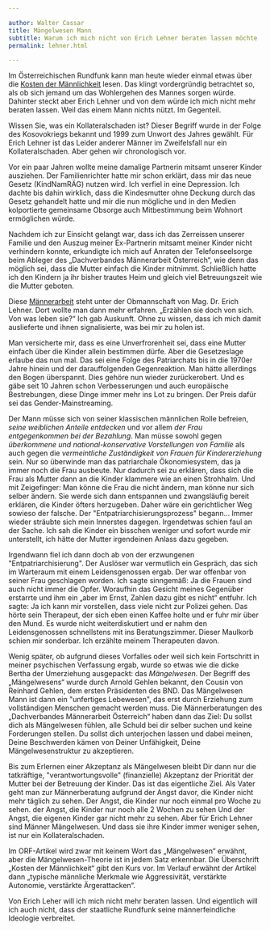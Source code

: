 ```yaml
---

author: Walter Cassar
title: Mängelwesen Mann
subtitle: Warum ich mich nicht von Erich Lehner beraten lassen möchte
permalink: lehner.html

---
```


Im Österreichischen Rundfunk kann man heute wieder einmal etwas über die
[Kosten der Männlichkeit](http://orf.at/stories/2416149/2416145/)
lesen.
Das klingt vordergründig betrachtet so, als ob sich jemand um das Wohlergehen des Mannes sorgen würde.
Dahinter steckt aber Erich Lehner und von dem würde ich mich nicht mehr beraten lassen.
Weil das einem Mann nichts nützt.
Im Gegenteil.

Wissen Sie,
was ein Kollateralschaden ist?
Dieser Begriff wurde in der Folge des Kosovokriegs bekannt und 1999 zum Unwort des Jahres gewählt.
Für Erich Lehner ist das Leider anderer Männer im Zweifelsfall nur ein Kollateralschaden.
Aber gehen wir chronologisch vor.

Vor ein paar Jahren wollte meine damalige Partnerin mitsamt unserer Kinder ausziehen.
Der Familienrichter hatte mir schon erklärt, 
dass mir das neue Gesetz (KindNamRÄG) nutzen wird.
Ich verfiel in eine Depression.
Ich dachte bis dahin wirklich,
dass die Kindesmutter ohne Deckung durch das Gesetz gehandelt hatte und mir die nun mögliche und in den Medien kolportierte gemeinsame Obsorge auch Mitbestimmung beim Wohnort ermöglichen würde.

Nachdem ich zur Einsicht gelangt war,
dass ich das Zerreissen unserer Familie und den Auszug meiner Ex-Partnerin mitsamt meiner Kinder nicht verhindern konnte,
erkundigte ich mich auf Anraten der Telefonseelsorge beim Ableger des „Dachverbandes Männerarbeit Österreich“,
wie denn das möglich sei,
dass die Mutter einfach die Kinder mitnimmt.
Schließlich hatte ich den Kindern ja ihr bisher trautes Heim und gleich viel Betreuungszeit wie die Mutter geboten.

Diese
[Männerarbeit](http://dmoe-info.at/ueber_uns/organisationen)
steht unter der Obmannschaft von Mag. Dr. Erich Lehner.
Dort wollte man dann mehr erfahren.
„Erzählen sie doch von sich. Von was leben sie?“
Ich gab Auskunft.
Ohne zu wissen,
dass ich mich damit auslieferte und ihnen signalisierte,
was bei mir zu holen ist.

Man versicherte mir, dass es eine Unverfrorenheit sei,
dass eine Mutter einfach über die Kinder allein bestimmen dürfe.
Aber die Gesetzeslage erlaube das nun mal.
Das sei eine Folge des Patriarchats bis in die 1970er Jahre hinein und der darauffolgenden Gegenreaktion.
Man hätte allerdings den Bogen überspannt.
Dies gehöre nun wieder zurückerobert.
Und es gäbe seit 10 Jahren schon Verbesserungen und auch europäische Bestrebungen,
diese Dinge immer mehr ins Lot zu bringen.
Der Preis dafür sei das Gender-Mainstreaming.

Der Mann müsse sich von seiner klassischen männlichen Rolle befreien,
*seine weiblichen Anteile entdecken* und vor allem *der Frau entgegenkommen bei der Bezahlung*.
Man müsse sowohl gegen *überkommene und national-konservative Vorstellungen von Familie* als auch gegen die *vermeintliche Zuständigkeit von Frauen für Kindererziehung* sein.
Nur so überwinde man das patriarchale Ökonomiesystem,
das ja immer noch die Frau ausbeute.
Nur dadurch sei zu erklären,
dass sich die Frau als Mutter dann an die Kinder klammere wie an einen Strohhalm.
Und mit Zeigefinger:
Man könne die Frau die nicht ändern,
man könne nur sich selber ändern.
Sie werde sich dann entspannen und zwangsläufig bereit erklären,
die Kinder öfters herzugeben.
Daher wäre ein gerichtlicher Weg sowieso der falsche.
Der "Entpatriarchisierungsprozess" begann…
Immer wieder sträubte sich mein Innerstes dagegen.
Irgendetwas schien faul an der Sache.
Ich sah die Kinder ein bisschen weniger und sofort wurde mir unterstellt,
ich hätte der Mutter irgendeinen Anlass dazu gegeben.

Irgendwann fiel ich dann doch ab von der erzwungenen "Entpatriarchisierung".
Der Auslöser  war vermutlich ein Gespräch,
das sich im Warteraum mit einem Leidensgenossen ergab.
Der war offenbar von seiner Frau geschlagen worden.
Ich sagte sinngemäß:
Ja die Frauen sind auch nicht immer die Opfer.
Woraufhin das Gesicht meines Gegenüber erstarrte und ihm ein „aber im Ernst, Zahlen dazu gibt es nicht“ entfuhr.
Ich sagte:
Ja ich kann mir vorstellen,
dass viele nicht zur Polizei gehen.
Das hörte sein Therapeut,
der sich eben einen Kaffee holte und er fuhr mir über den Mund.
Es wurde nicht weiterdiskutiert und er nahm den Leidensgenossen schnellstens mit ins Beratungszimmer.
Dieser Maulkorb schien mir sonderbar.
Ich erzählte meinem Therapeuten davon.

Wenig später,
ob aufgrund dieses Vorfalles oder weil sich kein Fortschritt in meiner psychischen Verfassung ergab,
wurde so etwas wie die dicke Bertha der Umerziehung ausgepackt:
das *Mängelwesen*. 
Der Begriff des „Mängelwesens“ wurde durch Arnold Gehlen bekannt,
den Cousin von Reinhard Gehlen,
dem ersten Präsidenten des BND.
Das Mängelwesen Mann ist dann ein "unfertiges Lebewesen", das erst durch Erziehung zum vollständigen Menschen gemacht werden muss.
Die Männerberatungen des „Dachverbandes Männerarbeit Österreich“ haben dann das Ziel:
Du sollst dich als Mängelwesen fühlen,
alle Schuld bei dir selber suchen und keine Forderungen stellen.
Du sollst dich unterjochen lassen und dabei meinen,
Deine Beschwerden kämen von Deiner Unfähigkeit,
Deine Mängelwesenstruktur zu akzeptieren.

Bis zum Erlernen einer Akzeptanz als Mängelwesen bleibt Dir dann nur die tatkräftige,
"verantwortungsvolle"
(finanzielle) Akzeptanz der Priorität der Mutter bei der Betreuung der Kinder.
Das ist das eigentliche Ziel.
Als Vater geht man zur Männerberatung aufgrund der Angst davor,
die Kinder nicht mehr täglich zu sehen.
Der Angst,
die Kinder nur noch einmal pro Woche zu sehen.
der Angst,
die Kinder nur noch alle 2 Wochen zu sehen
Und der Angst,
die eigenen Kinder gar nicht mehr zu sehen.
Aber für Erich Lehner sind Männer Mängelwesen.
Und dass sie ihre Kinder immer weniger sehen, ist nur ein Kollateralschaden.

Im ORF-Artikel wird zwar mit keinem Wort das „Mängelwesen“ erwähnt,
aber die Mängelwesen-Theorie ist  in jedem Satz erkennbar.
Die Überschrift „Kosten der Männlichkeit“ gibt den Kurs vor.
Im Verlauf erwähnt der Artikel dann „typische männliche Merkmale wie Aggressivität, verstärkte Autonomie, verstärkte Ärgerattacken“.

Von Erich Leher will ich mich nicht mehr beraten lassen.
Und eigentlich will ich auch nicht,
dass der staatliche Rundfunk seine männerfeindliche Ideologie verbreitet.
